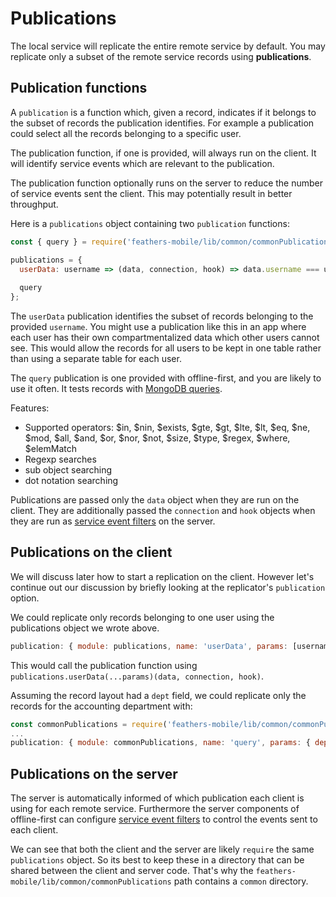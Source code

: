# Publications

The local service will replicate the entire remote service by default.
You may replicate only a subset of the remote service records using **publications**.

## Publication functions

A `publication` is a function which, given a record,
indicates if it belongs to the subset of records the publication identifies.
For example a publication could select all the records belonging to a specific user.

The publication function, if one is provided, will always run on the client.
It will identify service events which are relevant to the publication.

The publication function optionally runs on the server
to reduce the number of service events sent the client.
This may potentially result in better throughput.

Here is a `publications` object containing two `publication` functions:
```javascript
const { query } = require('feathers-mobile/lib/common/commonPublications');

publications = {
  userData: username => (data, connection, hook) => data.username === username,
  
  query
};
```

The `userData` publication identifies the subset of records belonging to the provided `username`.
You might use a publication like this in an app where each user has their own compartmentalized data
which other users cannot see.
This would allow the records for all users to be kept in one table
rather than using a separate table for each user.

The `query` publication is one provided with offline-first,
and you are likely to use it often.
It tests records with [MongoDB queries](http://docs.mongodb.org/manual/reference/operator/query/).

Features:
* Supported operators: $in, $nin, $exists, $gte, $gt, $lte, $lt, $eq, $ne, $mod, $all, $and, $or,
$nor, $not, $size, $type, $regex, $where, $elemMatch
* Regexp searches
* sub object searching
* dot notation searching

Publications are passed only the `data` object when they are run on the client.
They are additionally passed the `connection` and `hook` objects when they are run as
[service event filters](https://docs.feathersjs.com/api/events.html#event-filtering)
on the server.

## Publications on the client

We will discuss later how to start a replication on the client.
However let's continue out our discussion by briefly looking
at the replicator's `publication` option.

We could replicate only records belonging to one user using the publications object
we wrote above.
```javascript
publication: { module: publications, name: 'userData', params: [username], ifServer: true, checkBefore: false }
```

This would call the publication function using
`publications.userData(...params)(data, connection, hook)`.

Assuming the record layout had a `dept` field,
we could replicate only the records for the accounting department with:
```javascript
const commonPublications = require('feathers-mobile/lib/common/commonPublications');
...
publication: { module: commonPublications, name: 'query', params: { dept: 'acct' } }
```

## Publications on the server

The server is automatically informed of
which publication each client is using for each remote service.
Furthermore the server components of offline-first can configure
[service event filters](https://docs.feathersjs.com/api/events.html#event-filtering)
to control the events sent to each client.

We can see that both the client and the server are likely `require` the same `publications` object.
So its best to keep these in a directory that can be shared between the client and server code.
That's why the `feathers-mobile/lib/common/commonPublications` path contains a `common` directory.
